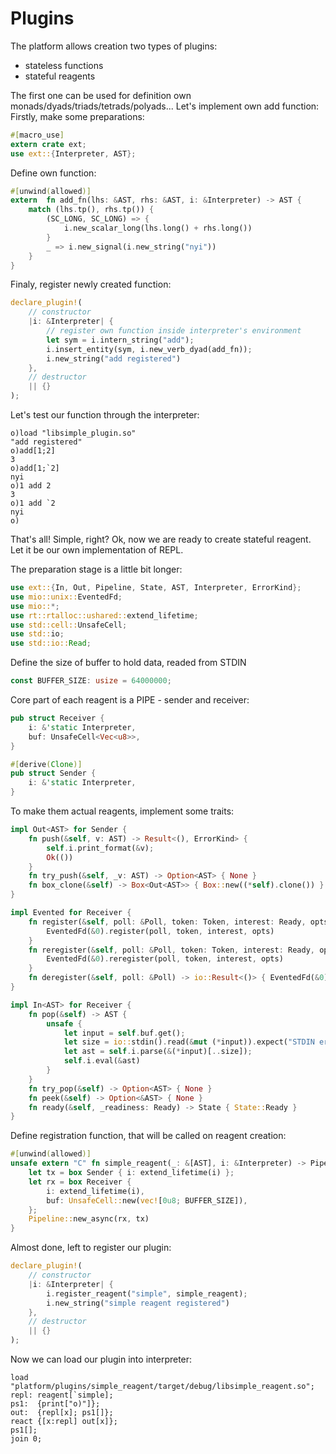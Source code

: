 # Plugins

The platform allows creation two types of plugins:

- stateless functions
- stateful reagents

The first one can be used for definition own monads/dyads/triads/tetrads/polyads...
Let's implement own add function:
Firstly, make some preparations:

```Rust
#[macro_use]
extern crate ext;
use ext::{Interpreter, AST};
```

Define own function:

```Rust
#[unwind(allowed)]
extern  fn add_fn(lhs: &AST, rhs: &AST, i: &Interpreter) -> AST {
    match (lhs.tp(), rhs.tp()) {
        (SC_LONG, SC_LONG) => {
            i.new_scalar_long(lhs.long() + rhs.long())
        }
        _ => i.new_signal(i.new_string("nyi"))
    }
}
```

Finaly, register newly created function:

```Rust
declare_plugin!(
    // constructor
    |i: &Interpreter| {
        // register own function inside interpreter's environment
        let sym = i.intern_string("add");
        i.insert_entity(sym, i.new_verb_dyad(add_fn));
        i.new_string("add registered")
    },
    // destructor
    || {}
);
```

Let's test our function through the interpreter:

```o
o)load "libsimple_plugin.so"
"add registered"
o)add[1;2]
3
o)add[1;`2]
nyi
o)1 add 2
3
o)1 add `2
nyi
o)
```

That's all! Simple, right?
Ok, now we are ready to create stateful reagent. Let it be our own implementation of REPL.

The preparation stage is a little bit longer:

```Rust
use ext::{In, Out, Pipeline, State, AST, Interpreter, ErrorKind};
use mio::unix::EventedFd;
use mio::*;
use rt::rtalloc::ushared::extend_lifetime;
use std::cell::UnsafeCell;
use std::io;
use std::io::Read;
```

Define the size of buffer to hold data, readed from STDIN

```Rust
const BUFFER_SIZE: usize = 64000000;
```

Core part of each reagent is a PIPE - sender and receiver:

```Rust
pub struct Receiver {
    i: &'static Interpreter,
    buf: UnsafeCell<Vec<u8>>,
}

#[derive(Clone)]
pub struct Sender {
    i: &'static Interpreter,
}
```

To make them actual reagents, implement some traits:

```Rust
impl Out<AST> for Sender {
    fn push(&self, v: AST) -> Result<(), ErrorKind> {
        self.i.print_format(&v);
        Ok(())
    }
    fn try_push(&self, _v: AST) -> Option<AST> { None }
    fn box_clone(&self) -> Box<Out<AST>> { Box::new((*self).clone()) }
}

impl Evented for Receiver {
    fn register(&self, poll: &Poll, token: Token, interest: Ready, opts: PollOpt) -> io::Result<()> {
        EventedFd(&0).register(poll, token, interest, opts)
    }
    fn reregister(&self, poll: &Poll, token: Token, interest: Ready, opts: PollOpt) -> io::Result<()> {
        EventedFd(&0).reregister(poll, token, interest, opts)
    }
    fn deregister(&self, poll: &Poll) -> io::Result<()> { EventedFd(&0).deregister(poll) }
}

impl In<AST> for Receiver {
    fn pop(&self) -> AST {
        unsafe {
            let input = self.buf.get();
            let size = io::stdin().read(&mut (*input)).expect("STDIN error.");
            let ast = self.i.parse(&(*input)[..size]);
            self.i.eval(&ast)
        }
    }
    fn try_pop(&self) -> Option<AST> { None }
    fn peek(&self) -> Option<&AST> { None }
    fn ready(&self, _readiness: Ready) -> State { State::Ready }
}
```

Define registration function, that will be called on reagent creation:

```Rust
#[unwind(allowed)]
unsafe extern "C" fn simple_reagent(_: &[AST], i: &Interpreter) -> Pipeline<AST> {
    let tx = box Sender { i: extend_lifetime(i) };
    let rx = box Receiver {
        i: extend_lifetime(i),
        buf: UnsafeCell::new(vec![0u8; BUFFER_SIZE]),
    };
    Pipeline::new_async(rx, tx)
}
```

Almost done, left to register our plugin:

```Rust
declare_plugin!(
    // constructor
    |i: &Interpreter| {
        i.register_reagent("simple", simple_reagent);
        i.new_string("simple reagent registered")
    },
    // destructor
    || {}
);
```

Now we can load our plugin into interpreter:

```o
load "platform/plugins/simple_reagent/target/debug/libsimple_reagent.so";
repl: reagent[`simple];
ps1:  {print["o)"]};
out:  {repl[x]; ps1[]};
react {[x:repl] out[x]};
ps1[];
join 0;
```
